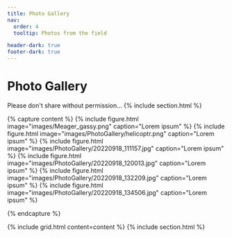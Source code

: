 ```yaml
---
title: Photo Gallery
nav:
  order: 4
  tooltip: Photos from the field

header-dark: true
footer-dark: true
---
```


# Photo Gallery
Please don't share without permission...
{% include section.html %}

{% capture content %}
{% include figure.html image="images/Meager_gassy.png" caption="Lorem ipsum" %}
{% include figure.html image="images/PhotoGallery/helicoptr.png" caption="Lorem ipsum" %}
{% include figure.html image="images/PhotoGallery/20220918_111157.jpg" caption="Lorem ipsum" %}
{% include figure.html image="images/PhotoGallery/20220918_120013.jpg" caption="Lorem ipsum" %}
{% include figure.html image="images/PhotoGallery/20220918_132209.jpg" caption="Lorem ipsum" %}
{% include figure.html image="images/PhotoGallery/20220918_134506.jpg" caption="Lorem ipsum" %}

{% endcapture %}

{% include grid.html content=content %}
{% include section.html %}


